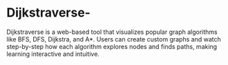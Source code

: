# Dijkstraverse-
Dijkstraverse  is a web-based tool that visualizes popular graph algorithms like BFS, DFS, Dijkstra, and A*. Users can create custom graphs and watch step-by-step how each algorithm explores nodes and finds paths, making learning interactive and intuitive.
